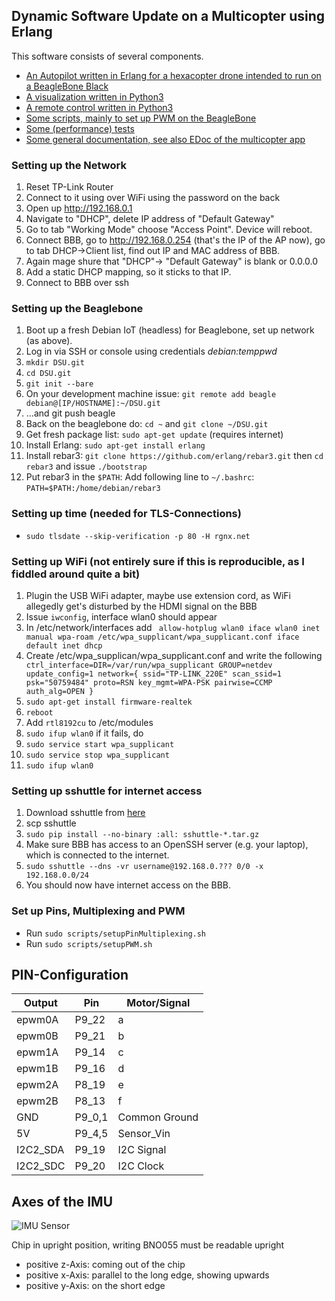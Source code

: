 ## Dynamic Software Update on a Multicopter using Erlang

This software consists of several components.

* [An Autopilot written in Erlang for a hexacopter drone intended to run on a BeagleBone Black](multicopter/)
* [A visualization written in Python3](visu/)
* [A remote control written in Python3](pyremote/)
* [Some scripts, mainly to set up PWM on the BeagleBone](scripts/)
* [Some (performance) tests](tests/)
* [Some general documentation, see also EDoc of the multicopter app](doc/)

### Setting up the Network

1. Reset TP-Link Router
1. Connect to it using over WiFi using the password on the back
1. Open up http://192.168.0.1
1. Navigate to "DHCP", delete IP address of "Default Gateway"
1. Go to tab "Working Mode" choose "Access Point". Device will reboot.
1. Connect BBB, go to http://192.168.0.254 (that's the IP of the AP now), go to tab DHCP->Client list, find out IP and MAC address of BBB.
1. Again mage shure that "DHCP"-> "Default Gateway" is blank or 0.0.0.0
1. Add a static DHCP mapping, so it sticks to that IP.
1. Connect to BBB over ssh

### Setting up the Beaglebone

1. Boot up a fresh Debian IoT (headless) for Beaglebone, set up network (as above).
1. Log in via SSH or console using credentials *debian:temppwd*
1. ```mkdir DSU.git```
1. ```cd DSU.git```
1. ```git init --bare```
1. On your development machine issue: ```git remote add beagle debian@[IP/HOSTNAME]:~/DSU.git```
1. ...and git push beagle
1. Back on the beaglebone do: ```cd ~``` and ```git clone ~/DSU.git```
1. Get fresh package list: ```sudo apt-get update``` (requires internet)
1. Install Erlang: ```sudo apt-get install erlang``` 
1. Install rebar3: ```git clone https://github.com/erlang/rebar3.git``` then ```cd rebar3``` and issue ```./bootstrap```
1. Put rebar3 in the ```$PATH```: Add following line to ```~/.bashrc```: ```PATH=$PATH:/home/debian/rebar3```

### Setting up time (needed for TLS-Connections)

* ```sudo tlsdate --skip-verification -p 80 -H rgnx.net```

### Setting up WiFi (not entirely sure if this is reproducible, as I fiddled around quite a bit)

1. Plugin the USB WiFi adapter, maybe use extension cord, as WiFi allegedly get's disturbed by the HDMI signal on the BBB
1. Issue ```iwconfig```, interface wlan0 should appear
1. In /etc/network/interfaces add ```
allow-hotplug wlan0
iface wlan0 inet manual
    wpa-roam /etc/wpa_supplicant/wpa_supplicant.conf
iface default inet dhcp```
1. Create /etc/wpa_supplican/wpa_supplicant.conf and write the following ```
ctrl_interface=DIR=/var/run/wpa_supplicant GROUP=netdev
update_config=1
network={
 ssid="TP-LINK_220E"
 scan_ssid=1
 psk="50759484"
 proto=RSN
 key_mgmt=WPA-PSK
 pairwise=CCMP
 auth_alg=OPEN
}```
1. ```sudo apt-get install firmware-realtek```
1. ```reboot```
1. Add ```rtl8192cu``` to /etc/modules
1. ```sudo ifup wlan0``` if it fails, do
1. ```sudo service start wpa_supplicant```
1. ```sudo service stop wpa_supplicant```
1. ```sudo ifup wlan0```

### Setting up sshuttle for internet access

1. Download sshuttle from [here](https://pypi.python.org/pypi/sshuttle)
1. scp sshuttle
1. ```sudo pip install --no-binary :all: sshuttle-*.tar.gz```
1. Make sure BBB has access to an	 OpenSSH server (e.g. your laptop), which is connected to the internet.
1. ```sudo sshuttle --dns -vr username@192.168.0.??? 0/0 -x 192.168.0.0/24```
1. You should now have internet access on the BBB.

### Set up Pins, Multiplexing and PWM

* Run ```sudo scripts/setupPinMultiplexing.sh```
* Run ```sudo scripts/setupPWM.sh```

## PIN-Configuration

Output		| Pin		| Motor/Signal
-----		|-----		|-----
epwm0A		| P9_22 	| a
epwm0B		| P9_21		| b
epwm1A		| P9_14		| c
epwm1B		| P9_16		| d
epwm2A		| P8_19		| e
epwm2B		| P8_13		| f
GND			| P9_0,1	| Common Ground
5V			| P9_4,5	| Sensor_Vin
I2C2_SDA	| P9_19		| I2C Signal
I2C2_SDC	| P9_20		| I2C Clock

## Axes of the IMU

![IMU Sensor](https://cdn-learn.adafruit.com/assets/assets/000/024/585/medium800/sensors_2472_top_ORIG.jpg?1429638074)

Chip in upright position, writing BNO055 must be readable upright

* positive z-Axis: coming out of the chip
* positive x-Axis: parallel to the long edge, showing upwards
* positive y-Axis: on the short edge
